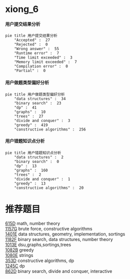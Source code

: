 # xiong_6

<!-- tabs:start -->



#### **用户提交结果分析**

```mermaid
pie title 用户提交结果分析
    "Accepted" :  27
    "Rejected" :  0
    "Wrong answer" :  55
    "Runtime error" :  7
    "Time limit exceeded" :  3
    "Memory limit exceeded" :  7
    "Compilation error" :  0
    "Partial" :  0
```

#### **用户做题类型偏好分析**

```mermaid
pie title 用户做题类型偏好分析
    "data structures" :  34
    "binary search" :  23
    "dp" :  41
    "graphs" :  10
    "trees" :  27
    "divide and conquer" :  3
    "greedy" :  419
    "constructive algorithms" :  256
```
#### **用户错题知识点分析**

```mermaid
pie title 用户错题知识点分析
    "data structures" :  2
    "binary search" :  0
    "dp" :  13
    "graphs" :  160
    "trees" :  2
    "divide and conquer" :  1
    "greedy" :  13
    "constructive algorithms" :  20
```



<!-- tabs:end -->
# 推荐题目
[615D](https://codeforces.com/contest/615/problem/D)		math,
                        number theory		  
[1157G](https://codeforces.com/contest/1157/problem/G)		brute force,
                        constructive algorithms		  
[1401E](https://codeforces.com/contest/1401/problem/E)		data structures,
                        geometry,
                        implementation,
                        sortings		  
[1182F](https://codeforces.com/contest/1182/problem/F)		binary search,
                        data structures,
                        number theory		  
[1013E](https://codeforces.com/contest/1013/problem/E)		dsu,graphs,sortings,trees		  
[1082B](https://codeforces.com/contest/1082/problem/B)		greedy		  
[1080E](https://codeforces.com/contest/1080/problem/E)		strings		  
[353D](https://codeforces.com/contest/353/problem/D)		constructive algorithms,
                        dp		  
[1245C](https://codeforces.com/contest/1245/problem/C)		dp		  
[862D](https://codeforces.com/contest/862/problem/D)		binary search,
                        divide and conquer,
                        interactive		  
